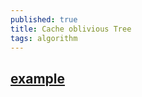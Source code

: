 ```yaml
---
published: true
title: Cache oblivious Tree
tags: algorithm
---
```

## [example](https://rcoh.me/posts/cache-oblivious-datastructures/)

